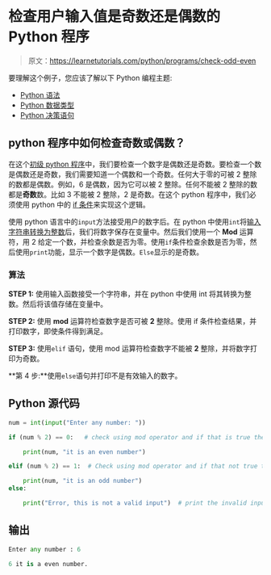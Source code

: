 # 检查用户输入值是奇数还是偶数的 Python 程序

> 原文：<https://learnetutorials.com/python/programs/check-odd-even>

要理解这个例子，您应该了解以下 Python 编程主题:

*   [Python 语法](../../python/syntax-comments "Python Syntax")
*   [Python 数据类型](../../python/python-datatypes "Datatypes in Python")
*   [Python 决策语句](../../python/decision-making-statements "Python decision making statements")

## python 程序中如何检查奇数或偶数？

在这个[初级 python 程序](../../python/introduction-tutorial "Introduction to python")中，我们要检查一个数字是偶数还是奇数。要检查一个数是偶数还是奇数，我们需要知道一个偶数和一个奇数。任何大于零的可被 2 整除的数都是偶数。例如，6 是偶数，因为它可以被 2 整除。任何不能被 2 整除的数都是**奇数**数。比如 3 不能被 2 整除，2 是奇数。在这个 python 程序中，我们必须使用 python 中的 [if 条件](../../python/decision-making-statements "Python condition statements")来实现这个逻辑。

使用 python 语言中的`input`方法接受用户的数字后。在 python 中使用`int`将[输入字符串转换为整数](../../python/python-datatypes "Python datatypes")后，我们将数字保存在变量中。然后我们使用一个 **Mod** 运算符，用 2 给定一个数，并检查余数是否为零。使用`if`条件检查余数是否为零，然后使用`print`功能，显示一个数字是偶数。`Else`显示的是奇数。

### 算法

**STEP 1:** 使用输入函数接受一个字符串，并在 python 中使用 int 将其转换为整数。然后将该值存储在变量中。

**STEP 2:** 使用 **mod** 运算符检查数字是否可被 **2** 整除。使用 if 条件检查结果，并打印数字，即使条件得到满足。

**STEP 3:** 使用`elif` 语句，使用 mod 运算符检查数字不能被 **2** 整除，并将数字打印为奇数。

**第 4 步:**使用`else`语句并打印不是有效输入的数字。

## Python 源代码

```py
num = int(input("Enter any number: "))

if (num % 2) == 0:   # check using mod operator and if that is true then print number is even

    print(num, "it is an even number")

elif (num % 2) == 1:  # Check using mod operator and if that not true then print number is odd

    print(num, "it is an odd number")  
else:

    print("Error, this is not a valid input")  # print the invalid input

```

## 输出

```py
Enter any number : 6

6 it is a even number.
```